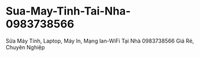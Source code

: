 # Sua-May-Tinh-Tai-Nha-0983738566
Sửa Máy Tính, Laptop, Máy In, Mạng lan-WiFi Tại Nhà 0983738566 Giá Rẻ, Chuyên Nghiệp
